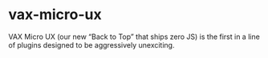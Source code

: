 # vax-micro-ux
VAX Micro UX (our new “Back to Top” that ships zero JS) is the first in a line of plugins designed to be aggressively unexciting.
